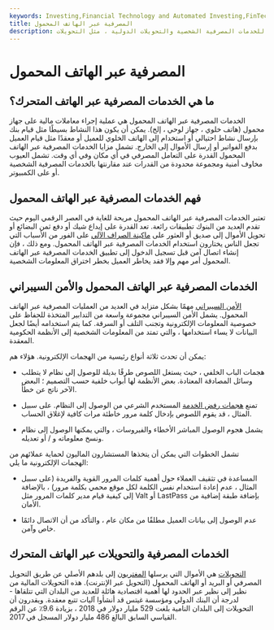 ```yaml
---
keywords: Investing,Financial Technology and Automated Investing,FinTech
title: المصرفية عبر الهاتف المحمول
description: الخدمات المصرفية عبر الهاتف المحمول هي عملية إجراء معاملات مالية على جهاز محمول (هاتف خلوي ، جهاز لوحي ، إلخ). يمكن استخدامه للخدمات المصرفية الشخصية والتحويلات الدولية ، مثل التحويلات.
---
```


# المصرفية عبر الهاتف المحمول
## ما هي الخدمات المصرفية عبر الهاتف المتحرك؟

الخدمات المصرفية عبر الهاتف المحمول هي عملية إجراء معاملات مالية على جهاز محمول (هاتف خلوي ، جهاز لوحي ، إلخ). يمكن أن يكون هذا النشاط بسيطًا مثل قيام بنك بإرسال نشاط احتيالي أو استخدام إلى الهاتف الخلوي للعميل أو معقدًا مثل قيام العميل بدفع الفواتير أو إرسال الأموال إلى الخارج. تشمل مزايا الخدمات المصرفية عبر الهاتف المحمول القدرة على التعامل المصرفي في أي مكان وفي أي وقت. تشمل العيوب مخاوف أمنية ومجموعة محدودة من القدرات عند مقارنتها بالخدمات المصرفية الشخصية أو على الكمبيوتر.

## فهم الخدمات المصرفية عبر الهاتف المحمول

تعتبر الخدمات المصرفية عبر الهاتف المحمول مريحة للغاية في العصر الرقمي اليوم حيث تقدم العديد من البنوك تطبيقات رائعة. تعد القدرة على إيداع شيك أو دفع ثمن البضائع أو تحويل الأموال إلى صديق أو العثور على [ماكينة الصراف الآلي](/atm) على الفور من الأسباب التي تجعل الناس يختارون استخدام الخدمات المصرفية عبر الهاتف المحمول. ومع ذلك ، فإن إنشاء اتصال آمن قبل تسجيل الدخول إلى تطبيق الخدمات المصرفية عبر الهاتف المحمول أمر مهم وإلا فقد يخاطر العميل بخطر اختراق المعلومات الشخصية.

## الخدمات المصرفية عبر الهاتف المحمول والأمن السيبراني

[الأمن السيبراني](/cybersecurity) مهمًا بشكل متزايد في العديد من العمليات المصرفية عبر الهاتف المحمول. يشمل الأمن السيبراني مجموعة واسعة من التدابير المتخذة للحفاظ على خصوصية المعلومات الإلكترونية وتجنب التلف أو السرقة. كما يتم استخدامه أيضًا لجعل البيانات لا يساء استخدامها ، والتي تمتد من المعلومات الشخصية إلى الأنظمة الحكومية المعقدة.

يمكن أن تحدث ثلاثة أنواع رئيسية من الهجمات الإلكترونية. هؤلاء هم:

- هجمات الباب الخلفي ، حيث يستغل اللصوص طرقًا بديلة للوصول إلى نظام لا يتطلب وسائل المصادقة المعتادة. بعض الأنظمة لها أبواب خلفية حسب التصميم ؛ البعض الآخر ناتج عن خطأ.

- تمنع [هجمات رفض الخدمة](/denial-service-attack-dos) المستخدم الشرعي من الوصول إلى النظام. على سبيل المثال ، قد يقوم اللصوص بإدخال كلمة مرور خاطئة مرات كافية لإغلاق الحساب.

- يشمل هجوم الوصول المباشر الأخطاء والفيروسات ، والتي يمكنها الوصول إلى نظام ونسخ معلوماته و / أو تعديله.

تشمل الخطوات التي يمكن أن يتخذها المستشارون الماليون لحماية عملائهم من الهجمات الإلكترونية ما يلي:

- المساعدة في تثقيف العملاء حول أهمية كلمات المرور القوية والفريدة (على سبيل المثال ، عدم إعادة استخدام نفس الكلمة لكل موقع محمي بكلمة مرور) ، بالإضافة إلى كيفية قيام مدير كلمات المرور مثل Valt أو LastPass بإضافة طبقة إضافية من الأمان.

- عدم الوصول إلى بيانات العميل مطلقًا من مكان عام ، والتأكد من أن الاتصال دائمًا خاص وآمن.

## الخدمات المصرفية والتحويلات عبر الهاتف المتحرك

[التحويلات](/remittance) هي الأموال التي يرسلها [المغتربون](/expatriate) إلى بلدهم الأصلي عن طريق التحويل المصرفي أو البريد أو الهاتف المحمول (التحويل عبر الإنترنت). هذه التحويلات المالية من نظير إلى نظير عبر الحدود لها أهمية اقتصادية هائلة للعديد من البلدان التي تتلقاها - لدرجة أن البنك الدولي ومؤسسة غيتس قد أنشأوا آليات تتبع معقدة. ويقدرون أن التحويلات إلى البلدان النامية بلغت 529 مليار دولار في 2018 ، بزيادة 9.6٪ عن الرقم القياسي السابق البالغ 486 مليار دولار المسجل في 2017.

